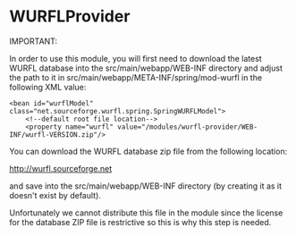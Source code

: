 WURFLProvider
=============

IMPORTANT:

In order to use this module, you will first need to download the latest WURFL database into the src/main/webapp/WEB-INF
directory and adjust the path to it in src/main/webapp/META-INF/spring/mod-wurfl in the following XML value:

    <bean id="wurflModel" class="net.sourceforge.wurfl.spring.SpringWURFLModel">
        <!--default root file location-->
        <property name="wurfl" value="/modules/wurfl-provider/WEB-INF/wurfl-VERSION.zip"/>

You can download the WURFL database zip file from the following location:

http://wurfl.sourceforge.net

and save into the src/main/webapp/WEB-INF directory (by creating it as it doesn't exist by default).

Unfortunately we cannot distribute this file in the module since the license for the database ZIP file is restrictive so
this is why this step is needed.